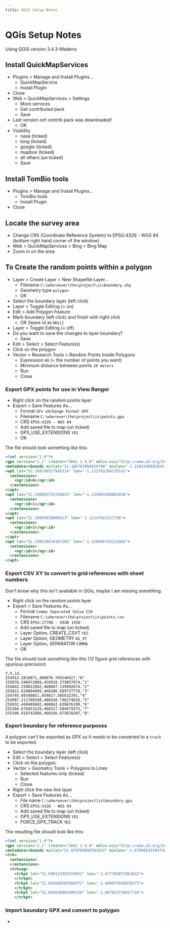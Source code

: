 ```yaml
---
title: QGIS Setup Notes
---
```


# QGis Setup Notes

Using QGIS version 3.4.3-Madeira

## Install QuickMapServices

* Plugins > Manage and Install Plugins...
    * QuickMapService
    * Install Plugin
* Close
* Web > QuickMapServices > Settings
    * More services
    * Get contributed pack
    * Save
* Last version onf contrib pack was downloaded!
    * OK
* Visibility
    * nasa (ticked)
    * bing (ticked)
    * google (ticked)
    * mapbox (ticked)
    * all others (un ticked)
    * Save

## Install TomBio tools

* Plugins > Manage and Install Plugins...
    * TomBio tools
    * Install Plugin
* Close

## Locate the survey area

* Change CRS (Coordinate Reference System) to EPSG:4326 - WGS 84 (bottom right hand corner of the window)
* Web > QuickMapServices > Bing > Bing Map
* Zoom in on the area

## To Create the random points within a polygon

* Layer > Create Layer > New Shapefile Layer...
    * Filename `C:\whereever\the\project\is\boundary.shp`
    * Geometry type `polygon`
    * OK
* Select the boundary layer (left click)
* Layer > Toggle Editing (= on)
* Edit > Add Polygon Feature
* Mark boundary (left click) and finish with right click
    * OK (leave id as `NULL`)
* Layer > Toggle Editing (= off)
* Do you want to save the changes to layer boundary?
    * Save
* Edit > Select > Select Feature(s)
* Click on the polygon
* Vector > Research Tools > Random Points Inside Polygons
    * Expression `60` (= the number of points you want)
    * Minimum distance between points `10 meters`
    * Run
    * Close

### Export GPX points for use in View Ranger

* Right click on the random points layer
* Export > Save Features As...
    * Format `GPs eXchange Format GPX`
    * Filename `C:\wherever\the\project\is\points.gpx`
    * CRS `EPSG:4326 - WGS 84`
    * Add saved file to map (un ticked)
    * GPX_USE_EXTENSIONS `YES`
    * OK

The file should look something like this:

```xml
<?xml version="1.0"?>
<gpx version="1.1" creator="GDAL 2.4.0" xmlns:xsi="http://www.w3.org/2001/XMLSchema-instance" xmlns:ogr="http://osgeo.org/gdal" xmlns="http://www.topografix.com/GPX/1/1" xsi:schemaLocation="http://www.topografix.com/GPX/1/1 http://www.topografix.com/GPX/1/1/gpx.xsd">
<metadata><bounds minlat="52.186767066829788" minlon="-1.128193888182918" maxlat="52.193258182429538" maxlon="-1.117239786388285"/></metadata>
<wpt lat="52.189190527945314" lon="-1.122703264375532">
  <extensions>
    <ogr:id>0</ogr:id>
  </extensions>
</wpt>
<wpt lat="52.190683732326015" lon="-1.124903206001818">
  <extensions>
    <ogr:id>1</ogr:id>
  </extensions>
</wpt>
<wpt lat="52.18855928606613" lon="-1.12247621327738">
  <extensions>
    <ogr:id>2</ogr:id>
  </extensions>
</wpt>
<wpt lat="52.190158618187283" lon="-1.120695743211964">
  <extensions>
    <ogr:id>3</ogr:id>
  </extensions>
</wpt>
```

### Export CSV XY to convert to grid references with sheet numbers

Don't know why this isn't available in QGis, maybe I am missing something.

* Right click on the random points layer
* Export > Save Features As...
    * Format `Comma Separated Value CSV`
    * Filename `C:\wherever\the\project\is\points.csv`
    * CRS `EPSG:27700 - OSGB 1936`
    * Add saved file to map (un ticked)
    * Layer Option, CREATE_CSVT `YES`
    * Layer Option, GEOMETRY `AS_XY`
    * Layer Option, SEPARATOR `COMMA`
    * OK

The file should look something like this (12 figure grid references with spurious precision):

```csv
Y,X,id,
254912.2810871,460070.769246927,"0"
255076.548472869,459918.375857874,"1"
254842.258012982,460087.139992674,"2"
255021.620004009,460206.699737778,"3"
254793.89340851,459817.585632391,"4"
254987.211709348,460410.746274626,"5"
255032.448489482,460043.630676199,"6"
255366.670451529,460317.504679373,"7"
255106.919742886,460166.875878207,"8"
```

### Export boundary for reference purposes

A polygon can't be exported as GPX so it needs to be converted to a `track` to be exported.

* Select the boundary layer (left click)
* Edit > Select > Select Feature(s)
* Click on the polygon
* Vector > Geometry Tools > Polygons to Lines
    * Selected features only (ticked)
    * Run
    * Close
* Right click the new line layer
* Export > Save Features As...
    * File name `C:\whereever\the\project\is\boundary.gpx`
    * CRS `EPSG:4326 - WGS 84`
    * Add saved file to map (un ticked)
    * GPX_USE_EXTENSIONS `YES`
    * FORCE_GPX_TRACK `YES`

The resulting file should look like this:

```xml
<?xml version="1.0"?>
<gpx version="1.1" creator="GDAL 2.4.0" xmlns:xsi="http://www.w3.org/2001/XMLSchema-instance" xmlns:ogr="http://osgeo.org/gdal" xmlns="http://www.topografix.com/GPX/1/1" xsi:schemaLocation="http://www.topografix.com/GPX/1/1 http://www.topografix.com/GPX/1/1/gpx.xsd">
<metadata><bounds minlat="52.679782899781813" minlon="-2.679492437047489" maxlat="52.695697527520039" maxlon="-2.650486284870098"/></metadata>
<trk>
  <extensions>
  </extensions>
  <trkseg>
    <trkpt lat="52.690123302974932" lon="-2.677763072961032">
    </trkpt>
    <trkpt lat="52.691600303568372" lon="-2.669037645070273">
    </trkpt>
    <trkpt lat="52.693648963609128" lon="-2.667622710817716">
    </trkpt>
```

### Import boundary GPX and convert to polygon

*
